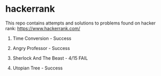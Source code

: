 # hackerrank
This repo contains attempts and solutions to problems found on hacker rank: https://www.hackerrank.com/

1) Time Conversion - Success

2) Angry Professor - Success

3) Sherlock And The Beast - 4/15 FAIL

4) Utopian Tree - Success
